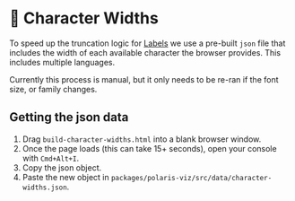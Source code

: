 # 📏 Character Widths

To speed up the truncation logic for [Labels](https://polaris-viz.shopify.io/?path=/docs/shared-labels--page) we use a pre-built `json` file that includes the width of each available character the browser provides. This includes multiple languages.

Currently this process is manual, but it only needs to be re-ran if the font size, or family changes.

## Getting the json data

1. Drag `build-character-widths.html` into a blank browser window.
2. Once the page loads (this can take 15+ seconds), open your console with `Cmd+Alt+I`.
3. Copy the json object.
4. Paste the new object in `packages/polaris-viz/src/data/character-widths.json`.
